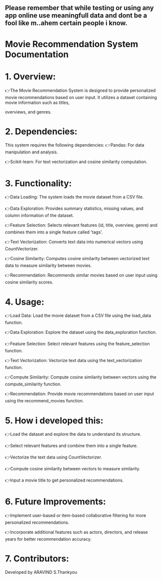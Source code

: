## Please remember that while testing or using any app online use meaningfull data and dont be a fool like m..ahem certain people i know.
# Movie Recommendation System Documentation
# 1. Overview:
👉The Movie Recommendation System is designed to provide personalized movie recommendations based on user input. It utilizes a dataset containing movie information such as titles, 

overviews, and genres.

# 2. Dependencies:

This system requires the following dependencies:
👉Pandas: For data manipulation and analysis.

👉Scikit-learn: For text vectorization and cosine similarity computation.
# 3. Functionality:
👉Data Loading: The system loads the movie dataset from a CSV file.

👉Data Exploration: Provides summary statistics, missing values, and column information of the dataset.

👉Feature Selection: Selects relevant features (id, title, overview, genre) and combines them into a single feature called 'tags'.

👉Text Vectorization: Converts text data into numerical vectors using CountVectorizer.

👉Cosine Similarity: Computes cosine similarity between vectorized text data to measure similarity between movies.

👉Recommendation: Recommends similar movies based on user input using cosine similarity scores.

# 4. Usage:
👉Load Data: Load the movie dataset from a CSV file using the load_data function.

👉Data Exploration: Explore the dataset using the data_exploration function.

👉Feature Selection: Select relevant features using the feature_selection function.

👉Text Vectorization: Vectorize text data using the text_vectorization function.

👉Compute Similarity: Compute cosine similarity between vectors using the compute_similarity function.

👉Recommendation: Provide movie recommendations based on user input using the recommend_movies function.

# 5. How i developed this:
👉Load the dataset and explore the data to understand its structure.

👉Select relevant features and combine them into a single feature.

👉Vectorize the text data using CountVectorizer.

👉Compute cosine similarity between vectors to measure similarity.

👉Input a movie title to get personalized recommendations.


# 6. Future Improvements:

👉Implement user-based or item-based collaborative filtering for more personalized recommendations.

👉Incorporate additional features such as actors, directors, and release years for better recommendation accuracy.

# 7. Contributors:

Developed by ARAVIND S.Thankyou

